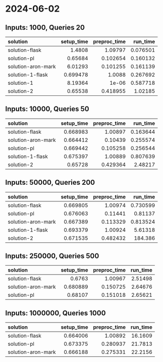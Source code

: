 # 2024-06-02

## Inputs: 1000, Queries 20

| solution           |   setup_time |   preproc_time |   run_time |
|:-------------------|-------------:|---------------:|-----------:|
| solution-flask     |     1.4808   |       1.09797  |   0.076501 |
| solution-pl        |     0.65684  |       0.102654 |   0.160132 |
| solution-aron-mark |     6.01293  |       0.101255 |   0.161139 |
| solution-1-flask   |     0.699478 |       1.0088   |   0.267692 |
| solution-1         |     8.19364  |       1e-06    |   0.587718 |
| solution-2         |     0.65538  |       0.418955 |   1.02185  |

## Inputs: 10000, Queries 50

| solution           |   setup_time |   preproc_time |   run_time |
|:-------------------|-------------:|---------------:|-----------:|
| solution-flask     |     0.668983 |       1.00897  |   0.163644 |
| solution-aron-mark |     0.664412 |       0.10439  |   0.255574 |
| solution-pl        |     0.669442 |       0.105258 |   0.256544 |
| solution-1-flask   |     0.675397 |       1.00889  |   0.807639 |
| solution-2         |     0.65728  |       0.429364 |   2.48217  |

## Inputs: 50000, Queries 200

| solution           |   setup_time |   preproc_time |   run_time |
|:-------------------|-------------:|---------------:|-----------:|
| solution-flask     |     0.669805 |       1.00974  |   0.730599 |
| solution-pl        |     0.676063 |       0.11441  |   0.81137  |
| solution-aron-mark |     0.667389 |       0.113329 |   0.813524 |
| solution-1-flask   |     0.693379 |       1.00924  |   5.61318  |
| solution-2         |     0.671535 |       0.482432 | 184.386    |

## Inputs: 250000, Queries 500

| solution           |   setup_time |   preproc_time |   run_time |
|:-------------------|-------------:|---------------:|-----------:|
| solution-flask     |     0.6763   |       1.00967  |    2.51498 |
| solution-aron-mark |     0.680889 |       0.150725 |    2.64676 |
| solution-pl        |     0.68107  |       0.151018 |    2.65621 |

## Inputs: 1000000, Queries 1000

| solution           |   setup_time |   preproc_time |   run_time |
|:-------------------|-------------:|---------------:|-----------:|
| solution-flask     |     0.664006 |       1.00892  |    16.1609 |
| solution-pl        |     0.673375 |       0.280937 |    21.7813 |
| solution-aron-mark |     0.666188 |       0.275331 |    22.2156 |